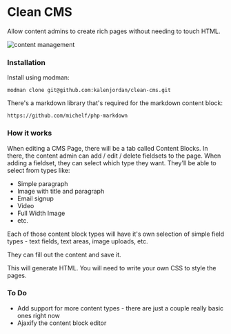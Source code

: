 Clean CMS
=========

Allow content admins to create rich pages without needing to touch HTML.

![content management](https://cloud.githubusercontent.com/assets/1542197/3476621/7646c672-0303-11e4-9fb6-eeb20658b6ae.jpg)

### Installation

Install using modman:

    modman clone git@github.com:kalenjordan/clean-cms.git
    
There's a markdown library that's required for the markdown content block:

    https://github.com/michelf/php-markdown
    
### How it works

When editing a CMS Page, there will be a tab called Content Blocks.  In there, the content admin can add / edit / delete fieldsets to the page.  When adding a fieldset, they can select which type they want.  They'll be able to select from types like:

  - Simple paragraph
  - Image with title and paragraph
  - Email signup
  - Video
  - Full Width Image
  - etc.

Each of those content block types will have it's own selection of simple field types - text fields, text areas, image uploads, etc.

They can fill out the content and save it.

This will generate HTML.  You will need to write your own CSS to style the pages.

### To Do

  - Add support for more content types - there are just a couple really basic ones right now
  - Ajaxify the content block editor

